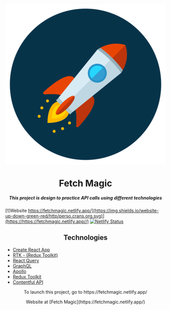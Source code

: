 <div align="center">
<img src="./public/rocket.png"></img>
</div>

<h1 align="center">Fetch Magic</h1>
<h5 align="center">This project is design to practice API calls using different technologies</h5>

[![Website https://fetchmagic.netlify.app/](https://img.shields.io/website-up-down-green-red/http/perso.crans.org.svg)](https://https://fetchmagic.netlify.app//)
[![Netlify Status](https://api.netlify.com/api/v1/badges/9b292f9b-6a79-4ecb-a327-900f7a058fe0/deploy-status)](https://app.netlify.com/sites/fetchmagic/deploys)

<h2 align="center">Technologies</h2>

- [Create React App](https://create-react-app.dev/)
- [RTK - (Redux Toolkit)](https://redux-toolkit.js.org/rtk-query/overview)
- [React Query](https://react-query.tanstack.com/)
- [GraphQL](https://graphql.org/)
- [Apollo](https://www.apollographql.com/docs/react/)
- [Redux Toolkit](https://redux-toolkit.js.org/)
- [Contentful API](https://www.contentful.com/)

<p align="center">To launch this project, go to https://fetchmagic.netlify.app/</p>

<div align="center">Website at [Fetch Magic](https://fetchmagic.netlify.app/)</div>
